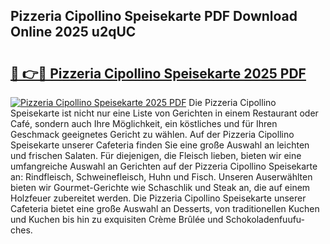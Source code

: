 ## Pizzeria Cipollino Speisekarte PDF Download Online 2025 u2qUC

# <h2><a href="http://gcd3hbg.nevu.top/?p=Pizzeria+Cipollino+Speisekarte">🔗 👉🔴 Pizzeria Cipollino Speisekarte 2025 PDF</a></h2>

[![Pizzeria Cipollino Speisekarte 2025 PDF](https://i.imgur.com/dBaPXMq.png)](http://gcd3hbg.nevu.top/?p=Pizzeria+Cipollino+Speisekarte)
Die Pizzeria Cipollino Speisekarte ist nicht nur eine Liste von Gerichten in einem Restaurant oder Café, sondern auch Ihre Möglichkeit, ein köstliches und für Ihren Geschmack geeignetes Gericht zu wählen. Auf der Pizzeria Cipollino Speisekarte unserer Cafeteria finden Sie eine große Auswahl an leichten und frischen Salaten. Für diejenigen, die Fleisch lieben, bieten wir eine umfangreiche Auswahl an Gerichten auf der Pizzeria Cipollino Speisekarte an: Rindfleisch, Schweinefleisch, Huhn und Fisch. Unseren Auserwählten bieten wir Gourmet-Gerichte wie Schaschlik und Steak an, die auf einem Holzfeuer zubereitet werden. Die Pizzeria Cipollino Speisekarte unserer Cafeteria bietet eine große Auswahl an Desserts, von traditionellen Kuchen und Kuchen bis hin zu exquisiten Crème Brûlée und Schokoladenfuufu-ches.
